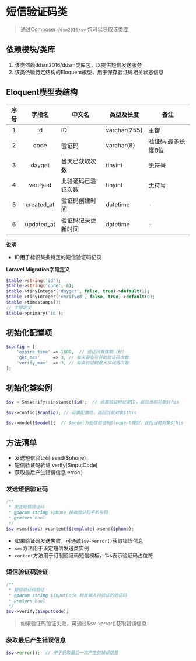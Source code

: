 # 短信验证码类

> 通过Composer `ddsm2016/sv` 包可以获取该类库

## 依赖模块/类库
1. 该类依赖ddsm2016/ddsm类库包，以提供短信发送服务
2. 该类依赖特定结构的Eloquent模型，用于保存验证码相关状态信息

## Eloquent模型表结构

| 序号 | 字段名 | 中文名 | 类型及长度 | 备注 |
| :---: | :---: | --- | --- | --- |
| 1 | id | ID | varchar(255) |  主键 |
| 2 | code | 验证码 | varchar(8) | 验证码 最多长度8位 |
| 3 | dayget | 当天已获取次数 | tinyint | 无符号 |
| 4 | verifyed | 此验证码已验证次数 | tinyint | 无符号 |
| 5 | created_at | 验证码创建时间 | datetime | - |
| 6 | updated_at | 验证码记录更新时间 | datetime | - |

**说明**
- ID用于标识某条特定的短信验证码记录

**Laravel Migration字段定义**

```php
$table->string('id');
$table->string('code', 8);
$table->tinyInteger('dayget', false, true)->default(1);
$table->tinyInteger('verifyed', false, true)->default(0);
$table->timestamps();
// 主键定义
$table->primary('id');
```

## 初始化配置项

```php
$config = [
	'expire_time' => 1800,  // 验证码有效期（秒）
	'get_max'     => 3, // 每天最多可获取验证码次数
	'verify_max'  => 3, // 每条验证码最大可试错次数
];
```

## 初始化类实例

```php
$sv = SmsVerify::instance($id);  // 设置验证码记录ID，返回当前对象$this

$sv->config($config); // 设置配置项，返回当前对象$this

$sv->model($model);  // $model为短信验证码Eloquent模型，返回当前对象$this
```

## 方法清单

- 发送短信验证码 send($phone)
- 短信验证码验证 verify($inputCode)
- 获取最后产生错误信息 error()

### 发送短信验证码

```php
/**
 * 发送短信验证码
 * @param string $phone 接收验证码手机号码
 * @return bool
 */
$sv->sms($sms)->content($template)->send($phone);
```

- 如果验证码发送失败，可通过`$sv->error()`获取错误信息
- `sms`方法用于设定短信发送类实例
- `content`方法用于订制验证码短信模板，%s表示验证码占位符

### 短信验证码验证

```php
/**
 * 短信验证码验证
 * @param string $inputCode 粉丝输入待验证的验证码
 * @return bool
 */
$sv->verify($inputCode);
```

> 如果验证码验证失败，可通过$sv->error()获取错误信息

### 获取最后产生错误信息

```php
$sv->error();  // 用于获取最后一次产生的错误信息 
```


